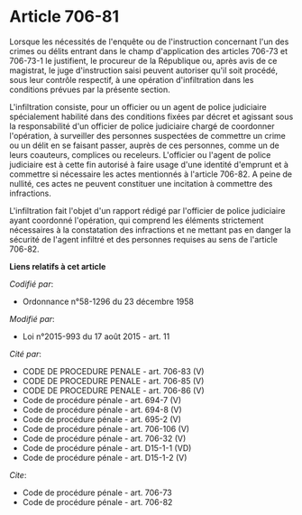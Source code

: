 # Article 706-81

Lorsque les nécessités de l'enquête ou de l'instruction concernant l'un des crimes ou délits entrant dans le champ
d'application des articles 706-73 et 706-73-1 le justifient, le procureur de la République ou, après avis de ce magistrat, le
juge d'instruction saisi peuvent autoriser qu'il soit procédé, sous leur contrôle respectif, à une opération d'infiltration
dans les conditions prévues par la présente section.

L'infiltration consiste, pour un officier ou un agent de police judiciaire spécialement habilité dans des conditions fixées
par décret et agissant sous la responsabilité d'un officier de police judiciaire chargé de coordonner l'opération, à
surveiller des personnes suspectées de commettre un crime ou un délit en se faisant passer, auprès de ces personnes, comme un
de leurs coauteurs, complices ou receleurs. L'officier ou l'agent de police judiciaire est à cette fin autorisé à faire usage
d'une identité d'emprunt et à commettre si nécessaire les actes mentionnés à l'article 706-82. A peine de nullité, ces actes
ne peuvent constituer une incitation à commettre des infractions.

L'infiltration fait l'objet d'un rapport rédigé par l'officier de police judiciaire ayant coordonné l'opération, qui comprend
les éléments strictement nécessaires à la constatation des infractions et ne mettant pas en danger la sécurité de l'agent
infiltré et des personnes requises au sens de l'article 706-82.

**Liens relatifs à cet article**

_Codifié par_:

  - Ordonnance n°58-1296 du 23 décembre 1958

_Modifié par_:

  - Loi n°2015-993 du 17 août 2015 - art. 11

_Cité par_:

  - CODE DE PROCEDURE PENALE - art. 706-83 (V)
  - CODE DE PROCEDURE PENALE - art. 706-85 (V)
  - CODE DE PROCEDURE PENALE - art. 706-86 (V)
  - Code de procédure pénale - art. 694-7 (V)
  - Code de procédure pénale - art. 694-8 (V)
  - Code de procédure pénale - art. 695-2 (V)
  - Code de procédure pénale - art. 706-106 (V)
  - Code de procédure pénale - art. 706-32 (V)
  - Code de procédure pénale - art. D15-1-1 (VD)
  - Code de procédure pénale - art. D15-1-2 (V)

_Cite_:

  - Code de procédure pénale - art. 706-73
  - Code de procédure pénale - art. 706-82
